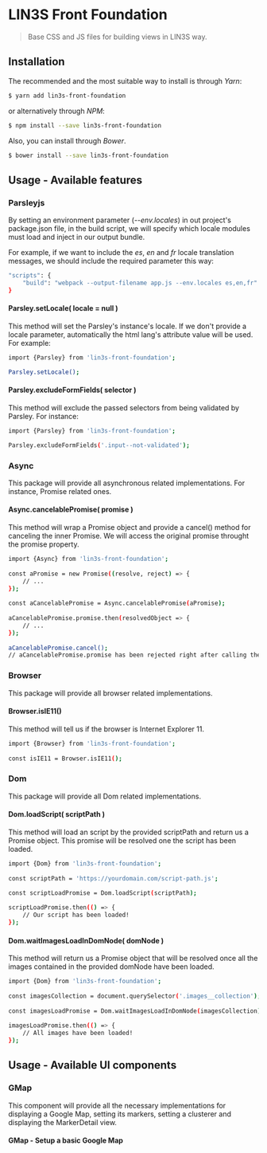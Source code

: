 # LIN3S Front Foundation
> Base CSS and JS files for building views in LIN3S way.

## Installation
The recommended and the most suitable way to install is through *Yarn*:
```bash
$ yarn add lin3s-front-foundation
```
or alternatively through *NPM*:
```bash
$ npm install --save lin3s-front-foundation
```
Also, you can install through *Bower*.
```bash
$ bower install --save lin3s-front-foundation
```

## Usage - Available features

### Parsleyjs
By setting an environment parameter (*--env.locales*) in out project's package.json file, in the build script, we will 
specify which locale modules must load and inject in our output bundle.

For example, if we want to include the *es*, *en* and *fr* locale translation messages, we should include the 
required parameter this way:
```bash
"scripts": {
    "build": "webpack --output-filename app.js --env.locales es,en,fr"
}
```

#### Parsley.setLocale( locale = null )
This method will set the Parsley's instance's locale. If we don't provide a locale parameter, automatically the html 
lang's attribute value will be used. For example: 
```bash
import {Parsley} from 'lin3s-front-foundation';

Parsley.setLocale();
```

#### Parsley.excludeFormFields( selector )
This method will exclude the passed selectors from being validated by Parsley. For instance:
```bash
import {Parsley} from 'lin3s-front-foundation';

Parsley.excludeFormFields('.input--not-validated');
```

### Async
This package will provide all asynchronous related implementations. For instance, Promise related ones.

#### Async.cancelablePromise( promise )
This method will wrap a Promise object and provide a cancel() method for canceling the inner Promise. We will access 
the original promise throught the promise property.
```bash
import {Async} from 'lin3s-front-foundation';
 
const aPromise = new Promise((resolve, reject) => {
    // ...
});
 
const aCancelablePromise = Async.cancelablePromise(aPromise);
 
aCancelablePromise.promise.then(resolvedObject => {
    // ...
});
 
aCancelablePromise.cancel();
// aCancelablePromise.promise has been rejected right after calling the cancel() method.
```

### Browser
This package will provide all browser related implementations.

#### Browser.isIE11()
This method will tell us if the browser is Internet Explorer 11.

```bash
import {Browser} from 'lin3s-front-foundation';
 
const isIE11 = Browser.isIE11();
```


### Dom
This package will provide all Dom related implementations.

#### Dom.loadScript( scriptPath )
This method will load an script by the provided scriptPath and return us a Promise object. This promise will be 
resolved one the script has been loaded.

```bash
import {Dom} from 'lin3s-front-foundation';
 
const scriptPath = 'https://yourdomain.com/script-path.js';
 
const scriptLoadPromise = Dom.loadScript(scriptPath);

scriptLoadPromise.then(() => {
    // Our script has been loaded!
});
```

#### Dom.waitImagesLoadInDomNode( domNode )
This method will return us a Promise object that will be resolved once all the images contained in the provided domNode 
have been loaded.

```bash
import {Dom} from 'lin3s-front-foundation';
 
const imagesCollection = document.querySelector('.images__collection');
 
const imagesLoadPromise = Dom.waitImagesLoadInDomNode(imagesCollection);
 
imagesLoadPromise.then(() => {
    // All images have been loaded!
});
```

## Usage - Available UI components

### GMap
This component will provide all the necessary implementations for displaying a Google Map, setting its markers, setting 
a clusterer and displaying the MarkerDetail view.

#### GMap - Setup a basic Google Map

